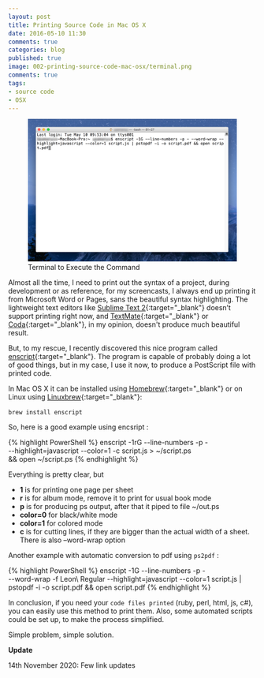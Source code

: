 ```yaml
---
layout: post
title: Printing Source Code in Mac OS X
date: 2016-05-10 11:30
comments: true
categories: blog
published: true
image: 002-printing-source-code-mac-osx/terminal.png
comments: true
tags:
- source code
- OSX
---
```


<figure>
	<img src="/images/posts/002-printing-source-code-mac-osx/terminal.png" alt="Terminal executing the Command">
	<figcaption>Terminal to Execute the Command</figcaption>
</figure>

Almost all the time, I need to print out the syntax of a project, during development or as reference, for my screencasts, I always end up printing it from Microsoft Word or Pages, sans the beautiful syntax highlighting. The lightweight text editors like [Sublime Text 2](https://www.sublimetext.com/){:target="_blank"} doesn’t support printing right now, and [TextMate](https://macromates.com/){:target="_blank"} or [Coda](https://panic.com/coda/){:target="_blank"}, in my opinion, doesn't produce much beautiful result.

But, to my rescue, I recently discovered this nice program called [enscript](http://linux.die.net/man/1/enscript){:target="_blank"}. The program is capable of probably doing a lot of good things, but in my case, I use it now, to produce a PostScript file with printed code. 

In Mac OS X it can be installed using [Homebrew](https://brew.sh/){:target="_blank"} or on Linux using [Linuxbrew](https://docs.brew.sh/Homebrew-on-Linux){:target="_blank"}:

<pre>
<code class="language-powershell">brew install enscript</code>
</pre>

So, here is a good example using encsript :

{% highlight PowerShell %}
enscript -1rG --line-numbers -p - \
  --highlight=javascript --color=1 -c script.js > ~/script.ps \
  && open ~/script.ps
{% endhighlight %}

Everything is pretty clear, but

-	**1** is for printing one page per sheet
-	**r** is for album mode, remove it to print for usual book mode
-	**p** is for producing ps output, after that it piped to file ~/out.ps
-	**color=0** for black/white mode
-	**color=1** for colored mode
-	**c** is for cutting lines, if they are bigger than the actual width of a sheet. There is also –word-wrap option

Another example with automatic conversion to pdf using <code>ps2pdf</code> :

{% highlight PowerShell %}
enscript -1G --line-numbers -p - \
  --word-wrap -f Leon\ Regular --highlight=javascript --color=1 script.js | \
  pstopdf -i -o script.pdf && open script.pdf
{% endhighlight %}

In conclusion, if you need your <code>code files printed</code> (ruby, perl, html, js, c#), you can easily use this method to print them. Also, some automated scripts could be set up, to make the process simplified.

Simple problem, simple solution.

**Update**

14th November 2020: Few link updates